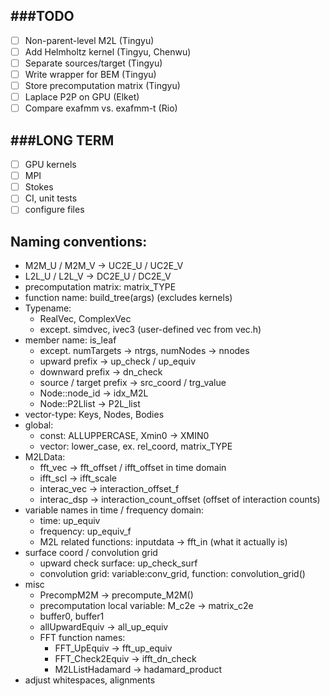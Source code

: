 ###TODO
-------------

- [ ] Non-parent-level M2L (Tingyu)
- [ ] Add Helmholtz kernel (Tingyu, Chenwu)
- [ ] Separate sources/target (Tingyu)
- [ ] Write wrapper for BEM (Tingyu)
- [ ] Store precomputation matrix (Tingyu)
- [ ] Laplace P2P on GPU (Elket)
- [ ] Compare exafmm vs. exafmm-t (Rio)

###LONG TERM
-------------
- [ ] GPU kernels
- [ ] MPI
- [ ] Stokes
- [ ] CI, unit tests
- [ ] configure files

## Naming conventions:
- M2M_U / M2M_V -> UC2E_U / UC2E_V
- L2L_U / L2L_V -> DC2E_U / DC2E_V
- precomputation matrix: matrix_TYPE
- function name: build_tree(args) (excludes kernels)
- Typename: 
  - RealVec, ComplexVec
  - except. simdvec, ivec3 (user-defined vec from vec.h)
- member name: is_leaf
  - except. numTargets -> ntrgs, numNodes -> nnodes
  - upward prefix -> up_check / up_equiv
  - downward prefix -> dn_check
  - source / target prefix -> src_coord / trg_value
  - Node::node_id -> idx_M2L
  - Node::P2Llist -> P2L_list
- vector-type: Keys, Nodes, Bodies
- global:
  - const: ALLUPPERCASE, Xmin0 -> XMIN0
  - vector: lower_case, ex. rel_coord, matrix_TYPE
- M2LData:
  - fft_vec -> fft_offset / ifft_offset in time domain
  - ifft_scl -> ifft_scale
  - interac_vec -> interaction_offset_f
  - interac_dsp -> interaction_count_offset (offset of interaction counts)
- variable names in time / frequency domain:
  - time: up_equiv
  - frequency: up_equiv_f
  - M2L related functions: inputdata -> fft_in (what it actually is)
- surface coord / convolution grid
  - upward check surface: up_check_surf
  - convolution grid: variable:conv_grid, function: convolution_grid()
- misc
  - PrecompM2M -> precompute_M2M()
  - precomputation local variable: M_c2e -> matrix_c2e
  - buffer0, buffer1
  - allUpwardEquiv -> all_up_equiv
  - FFT function names:
    - FFT_UpEquiv -> fft_up_equiv
    - FFT_Check2Equiv -> ifft_dn_check
    - M2LListHadamard -> hadamard_product 
- adjust whitespaces, alignments
